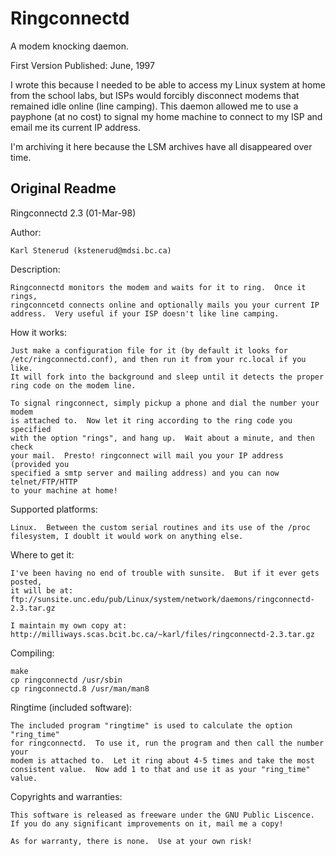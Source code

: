 Ringconnectd
============

A modem knocking daemon.

First Version Published: June, 1997

I wrote this because I needed to be able to access my Linux system at home from the school labs, but ISPs would forcibly disconnect modems that remained idle online (line camping). This daemon allowed me to use a payphone (at no cost) to signal my home machine to connect to my ISP and email me its current IP address.

I'm archiving it here because the LSM archives have all disappeared over time.


Original Readme
---------------

Ringconnectd 2.3  (01-Mar-98)

Author:

    Karl Stenerud (kstenerud@mdsi.bc.ca)

Description:

    Ringconnectd monitors the modem and waits for it to ring.  Once it rings,
    ringconncetd connects online and optionally mails you your current IP
    address.  Very useful if your ISP doesn't like line camping.

How it works:

    Just make a configuration file for it (by default it looks for
    /etc/ringconnectd.conf), and then run it from your rc.local if you like.
    It will fork into the background and sleep until it detects the proper
    ring code on the modem line.

    To signal ringconnect, simply pickup a phone and dial the number your modem
    is attached to.  Now let it ring according to the ring code you specified
    with the option "rings", and hang up.  Wait about a minute, and then check
    your mail.  Presto! ringconnect will mail you your IP address (provided you
    specified a smtp server and mailing address) and you can now telnet/FTP/HTTP
    to your machine at home!

Supported platforms:

    Linux.  Between the custom serial routines and its use of the /proc
    filesystem, I doublt it would work on anything else.

Where to get it:

    I've been having no end of trouble with sunsite.  But if it ever gets posted,
    it will be at:
    ftp://sunsite.unc.edu/pub/Linux/system/network/daemons/ringconnectd-2.3.tar.gz

    I maintain my own copy at:
    http://milliways.scas.bcit.bc.ca/~karl/files/ringconnectd-2.3.tar.gz

Compiling:

    make
    cp ringconnectd /usr/sbin
    cp ringconnectd.8 /usr/man/man8

Ringtime (included software):

    The included program "ringtime" is used to calculate the option "ring_time"
    for ringconnectd.  To use it, run the program and then call the number your
    modem is attached to.  Let it ring about 4-5 times and take the most
    consistent value.  Now add 1 to that and use it as your "ring_time" value.

Copyrights and warranties:

    This software is released as freeware under the GNU Public Liscence.
    If you do any significant improvements on it, mail me a copy!
   
    As for warranty, there is none.  Use at your own risk!
